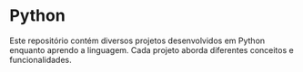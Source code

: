 # Python
Este repositório contém diversos projetos desenvolvidos em Python enquanto aprendo a linguagem. Cada projeto aborda diferentes conceitos e funcionalidades.

